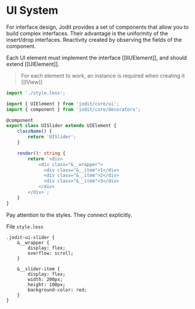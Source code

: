 # UI System

For interface design, Jodit provides a set of components that allow you to build complex interfaces.
Their advantage is the uniformity of the insert/drop interfaces. Reactivity created by observing the fields of the component.

Each UI element must implement the interface [[IIUElement]], and should extend [[UIElement]].

> For each element to work, an instance is required when creating it [[IView]]

```ts
import './style.less';

import { UIElement } from 'jodit/core/ui';
import { component } from 'jodit/core/decorators';

@component
export class UISlider extends UIElement {
	className() {
		return 'UISlider';
	}

	render(): string {
		return `<div>
			<div class="&__wrapper">
			  <div class="&__item">1</div>
			  <div class="&__item">2</div>
			  <div class="&__item">3</div>
			</div>
		</div>`;
	}
}
```

Pay attention to the styles. They connect explicitly.

File `style.less`

```less
.jodit-ui-slider {
	&__wrapper {
		display: flex;
		overflow: scroll;
	}

	&__slider-item {
		display: flex;
		width: 200px;
		height: 100px;
		background-color: red;
	}
}
```
